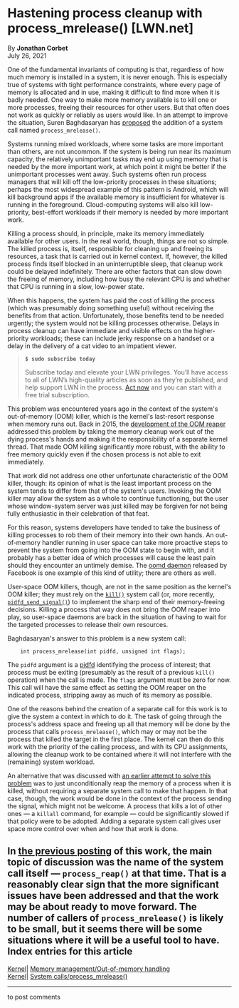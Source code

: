 # Hastening process cleanup with process_mrelease() [LWN.net]

By **Jonathan Corbet**  
July 26, 2021 

One of the fundamental invariants of computing is that, regardless of how much memory is installed in a system, it is never enough. This is especially true of systems with tight performance constraints, where every page of memory is allocated and in use, making it difficult to find more when it is badly needed. One way to make more memory available is to kill one or more processes, freeing their resources for other users. But that often does not work as quickly or reliably as users would like. In an attempt to improve the situation, Suren Baghdasaryan has [proposed](/ml/linux-kernel/20210723011436.60960-1-surenb@google.com/) the addition of a system call named `process_mrelease()`. 

Systems running mixed workloads, where some tasks are more important than others, are not uncommon. If the system is being run near its maximum capacity, the relatively unimportant tasks may end up using memory that is needed by the more important work, at which point it might be better if the unimportant processes went away. Such systems often run process managers that will kill off the low-priority processes in these situations; perhaps the most widespread example of this pattern is Android, which will kill background apps if the available memory is insufficient for whatever is running in the foreground. Cloud-computing systems will also kill low-priority, best-effort workloads if their memory is needed by more important work. 

Killing a process should, in principle, make its memory immediately available for other users. In the real world, though, things are not so simple. The killed process is, itself, responsible for cleaning up and freeing its resources, a task that is carried out in kernel context. If, however, the killed process finds itself blocked in an uninterruptible sleep, that cleanup work could be delayed indefinitely. There are other factors that can slow down the freeing of memory, including how busy the relevant CPU is and whether that CPU is running in a slow, low-power state. 

When this happens, the system has paid the cost of killing the process (which was presumably doing something useful) without receiving the benefits from that action. Unfortunately, those benefits tend to be needed urgently; the system would not be killing processes otherwise. Delays in process cleanup can have immediate and visible effects on the higher-priority workloads; these can include jerky response on a handset or a delay in the delivery of a cat video to an impatient viewer. 

> **`$ sudo subscribe today`**
> 
> Subscribe today and elevate your LWN privileges. You’ll have access to all of LWN’s high-quality articles as soon as they’re published, and help support LWN in the process. [Act now](https://lwn.net/Promo/nst-sudo/claim) and you can start with a free trial subscription. 

This problem was encountered years ago in the context of the system's out-of-memory (OOM) killer, which is the kernel's last-resort response when memory runs out. Back in 2015, the [development of the OOM reaper](/Articles/668126/#reaper) addressed this problem by taking the memory cleanup work out of the dying process's hands and making it the responsibility of a separate kernel thread. That made OOM killing significantly more robust, with the ability to free memory quickly even if the chosen process is not able to exit immediately. 

That work did not address one other unfortunate characteristic of the OOM killer, though: its opinion of what is the least important process on the system tends to differ from that of the system's users. Invoking the OOM killer may allow the system as a whole to continue functioning, but the user whose window-system server was just killed may be forgiven for not being fully enthusiastic in their celebration of that feat. 

For this reason, systems developers have tended to take the business of killing processes to rob them of their memory into their own hands. An out-of-memory handler running in user space can take more proactive steps to prevent the system from going into the OOM state to begin with, and it probably has a better idea of which processes will cause the least pain should they encounter an untimely demise. The [oomd daemon](https://github.com/facebookincubator/oomd) released by Facebook is one example of this kind of utility; there are others as well. 

User-space OOM killers, though, are not in the same position as the kernel's OOM killer; they must rely on the [`kill()`](https://man7.org/linux/man-pages/man2/kill.2.html) system call (or, more recently, [`pidfd_send_signal()`](https://man7.org/linux/man-pages/man2/pidfd_send_signal.2.html)) to implement the sharp end of their memory-freeing decisions. Killing a process that way does not bring the OOM reaper into play, so user-space daemons are back in the situation of having to wait for the targeted processes to release their own resources. 

Baghdasaryan's answer to this problem is a new system call: 
    
    
        int process_mrelease(int pidfd, unsigned int flags);
    

The `pidfd` argument is a [pidfd](/Articles/794707/) identifying the process of interest; that process must be exiting (presumably as the result of a previous `kill()` operation) when the call is made. The `flags` argument must be zero for now. This call will have the same effect as setting the OOM reaper on the indicated process, stripping away as much of its memory as possible. 

One of the reasons behind the creation of a separate call for this work is to give the system a context in which to do it. The task of going through the process's address space and freeing up all that memory will be done by the process that calls `process_mrelease()`, which may or may not be the process that killed the target in the first place. The kernel can then do this work with the priority of the calling process, and with its CPU assignments, allowing the cleanup work to be contained where it will not interfere with the (remaining) system workload. 

An alternative that was discussed with [an earlier attempt to solve this problem](/ml/linux-kernel/20190411014353.113252-1-surenb@google.com/) was to just unconditionally reap the memory of a process when it is killed, without requiring a separate system call to make that happen. In that case, though, the work would be done in the context of the process sending the signal, which might not be welcome. A process that kills a lot of other ones — a `killall` command, for example — could be significantly slowed if that policy were to be adopted. Adding a separate system call gives user space more control over when and how that work is done. 

In [the previous posting](/ml/linux-kernel/20210623192822.3072029-1-surenb@google.com/) of this work, the main topic of discussion was the name of the system call itself — `process_reap()` at that time. That is a reasonably clear sign that the more significant issues have been addressed and that the work may be about ready to move forward. The number of callers of `process_mrelease()` is likely to be small, but it seems there will be some situations where it will be a useful tool to have.  
Index entries for this article  
---  
[Kernel](/Kernel/Index)| [Memory management/Out-of-memory handling](/Kernel/Index#Memory_management-Out-of-memory_handling)  
[Kernel](/Kernel/Index)| [System calls/process_mrelease()](/Kernel/Index#System_calls-process_mrelease)  
  


* * *

to post comments 

